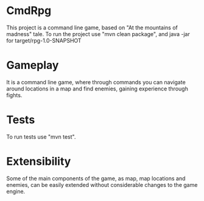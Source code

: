 # CmdRpg
This project is a command line game, based on "At the mountains of madness" tale.
To run the project use "mvn clean package", and java -jar for target/rpg-1.0-SNAPSHOT

# Gameplay
It is a command line game, where through commands you can navigate around locations in a map and find enemies, 
gaining experience through fights.

# Tests
To run tests use "mvn test".

# Extensibility
Some of the main components of the game, as map, map locations and enemies, can be easily extended without
considerable changes to the game engine.